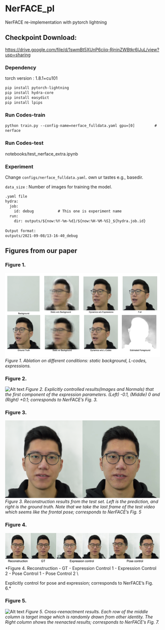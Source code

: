 # NerFACE_pl
NerFACE re-implementation with pytorch lightning

## Checkpoint Download: 
  https://drive.google.com/file/d/1swmBt5XUnP6ciiq-RjninZWBtkr6lJuL/view?usp=sharing


### Dependency

torch version : 1.8.1+cu101

```
pip install pytorch-lightning
pip install hydra-core
pip install easydict
pip install lpips
```

### Run Codes-train

``` Running Examples
python train.py --config-name=nerface_fulldata.yaml gpu=[0]         # nerface 
```

### Run Codes-test
notebooks/test_nerface_extra.ipynb
### Experiment

Change ```configs/nerface_fulldata.yaml```.
own ur tastes e.g., basedir.


```data_size``` : Number of images for training the model.


``` Change experiment name
.yaml file
hydra:
  job:
    id: debug           # This one is experiment name
  run:
    dir: outputs/${now:%Y-%m-%d}/${now:%H-%M-%S}_${hydra.job.id}

Output format:
outputs/2021-09-08/13-16-40_debug
```

## Figures from our paper
### Figure 1.
![Alt text](./assets/Figure1.png)
*Figure 1. Ablation on different conditions: static background, L-codes, expressions.*

### Figure 2.
![Alt text](./assets/Figure2.png)
*Figure 2. Explicitly controlled results(Images and Normals) that the first component of the expression parameters. (Left) -0.1, (Middle) 0 and (Right) +0.1; corresponds to NerFACE’s Fig. 3.*

### Figure 3.
![Alt text](./assets/Figure3.png)
*Figure 3. Reconstruction results from the test set. Left is the prediction, and right is the ground truth. Note that we take the last frame of the test video which seems like the frontal pose; corresponds to NerFACE’s Fig. 5*

### Figure 4.
![Alt text](./assets/Figure4.png)
*Figure 4. Reconstruction - GT - Expression Control 1 - Expression Control 2 - Pose Control 1 - Pose Control 2 \ 

Explicitly control for pose and expression; corresponds to NerFACE’s Fig. 6.*

### Figure 5.
![Alt text](./assets/Figure5.png)
*Figure 5. Cross-reenactment results. Each row of the middle column is target image which is randomly drawn from other identity. The Right column shows the reenacted results; corresponds to NerFACE’s Fig. 7.*
